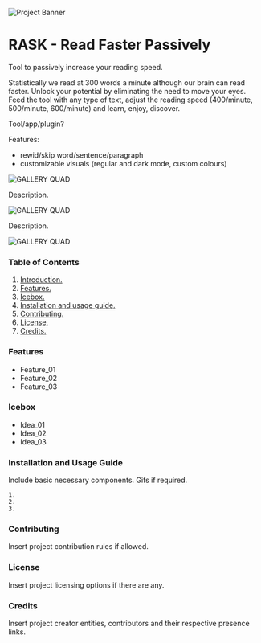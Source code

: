 ![Project Banner](/assets/template_visuals/temp-banner.png)

<a name="intro"></a>
# RASK - Read Faster Passively
Tool to passively increase your reading speed. 

Statistically we read at 300 words a minute although our brain can read faster. Unlock your potential by eliminating the need to move your eyes. Feed the tool with any type of text, adjust the reading speed (400/minute, 500/minute, 600/minute) and learn, enjoy, discover.

Tool/app/plugin?

Features:
+ rewid/skip word/sentence/paragraph
+ customizable visuals (regular and dark mode, custom colours)


![GALLERY QUAD](/assets/template_visuals/temp-dual-gallery.png)

Description.

![GALLERY QUAD](/assets/template_visuals/temp-triple-gallery.png)

Description.

![GALLERY QUAD](/assets/template_visuals/temp-quad-gallery.png)

### Table of Contents
1. [Introduction.](#intro)
2. [Features.](#features)
3. [Icebox.](#icebox)
4. [Installation and usage guide.](#install)
5. [Contributing.](#contribute)
6. [License.](#license)
7. [Credits.](#credits)

<a name="features"></a>
### Features
+ Feature_01
+ Feature_02
+ Feature_03

<a name="icebox"></a>
### Icebox
+ Idea_01
+ Idea_02
+ Idea_03

<a name="install"></a>
### Installation and Usage Guide
Include basic necessary components. Gifs if required.
```
1. 
2. 
3. 
```

<a name="contribute"></a>
### Contributing
Insert project contribution rules if allowed.

<a name="license"></a>
### License
Insert project licensing options if there are any.

<a name="credits"></a>
### Credits
Insert project creator entities, contributors and their respective presence links.

